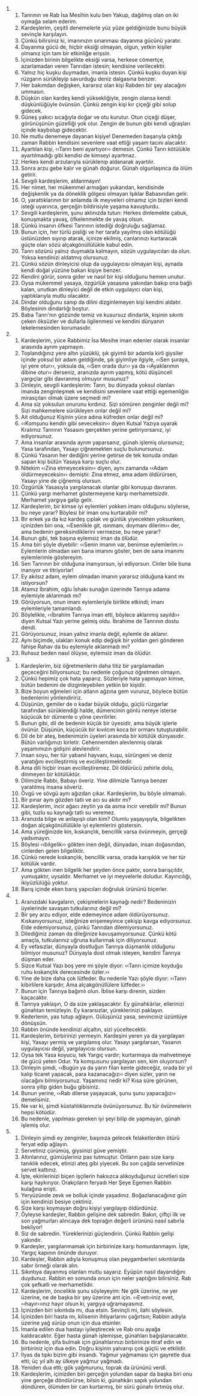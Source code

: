 <ol>
  <li>
    <ol>
      <li>Tanrının ve Rab İsa Mesihin kulu ben Yakup, dağılmış olan on iki oymağa selam ederim.</li>
      <li>Kardeşlerim, çeşitli denemelerle yüz yüze geldiğinizde bunu büyük sevinçle karşılayın.</li>
      <li>Çünkü bilirsiniz ki, imanınızın sınanması dayanma gücünü yaratır.</li>
      <li>Dayanma gücü de, hiçbir eksiği olmayan, olgun, yetkin kişiler olmanız için tam bir etkinliğe erişsin.</li>
      <li>İçinizden birinin bilgelikte eksiği varsa, herkese cömertçe, azarlamadan veren Tanrıdan istesin; kendisine verilecektir.</li>
      <li>Yalnız hiç kuşku duymadan, imanla istesin. Çünkü kuşku duyan kişi rüzgarın sürükleyip savurduğu deniz dalgasına benzer.</li>
      <li>Her bakımdan değişken, kararsız olan kişi Rabden bir şey alacağını ummasın.</li>
      <li>Düşkün olan kardeş kendi yüksekliğiyle, zengin olansa kendi düşkünlüğüyle övünsün. Çünkü zengin kişi kır çiçeği gibi solup gidecek.</li>
      <li>Güneş yakıcı sıcağıyla doğar ve otu kurutur. Otun çiçeği düşer, görünüşünün güzelliği yok olur. Zengin de bunun gibi kendi uğraşları içinde kaybolup gidecektir.</li>
      <li>Ne mutlu denemeye dayanan kişiye! Denemeden başarıyla çıktığı zaman Rabbin kendisini sevenlere vaat ettiği yaşam tacını alacaktır.</li>
      <li>Ayartılan kişi, ‹‹Tanrı beni ayartıyor›› demesin. Çünkü Tanrı kötülükle ayartılmadığı gibi kendisi de kimseyi ayartmaz.</li>
      <li>Herkes kendi arzularıyla sürüklenip aldanarak ayartılır.</li>
      <li>Sonra arzu gebe kalır ve günah doğurur. Günah olgunlaşınca da ölüm getirir.</li>
      <li>Sevgili kardeşlerim, aldanmayın!</li>
      <li>Her nimet, her mükemmel armağan yukarıdan, kendisinde değişkenlik ya da döneklik gölgesi olmayan Işıklar Babasından gelir.</li>
      <li>O, yarattıklarının bir anlamda ilk meyveleri olmamız için bizleri kendi isteği uyarınca, gerçeğin bildirisiyle yaşama kavuşturdu.</li>
      <li>Sevgili kardeşlerim, şunu aklınızda tutun: Herkes dinlemekte çabuk, konuşmakta yavaş, öfkelenmekte de yavaş olsun.</li>
      <li>Çünkü insanın öfkesi Tanrının istediği doğruluğu sağlamaz.</li>
      <li>Bunun için, her türlü pisliği ve her tarafa yayılmış olan kötülüğü üstünüzden sıyırıp atarak, içinize ekilmiş, canlarınızı kurtaracak güçte olan sözü alçakgönüllülükle kabul edin.</li>
      <li>Tanrı sözünü yalnız duymakla kalmayın, sözün uygulayıcıları da olun. Yoksa kendinizi aldatmış olursunuz.</li>
      <li>Çünkü sözün dinleyicisi olup da uygulayıcısı olmayan kişi, aynada kendi doğal yüzüne bakan kişiye benzer.</li>
      <li>Kendini görür, sonra gider ve nasıl bir kişi olduğunu hemen unutur.</li>
      <li>Oysa mükemmel yasaya, özgürlük yasasına yakından bakıp ona bağlı kalan, unutkan dinleyici değil de etkin uygulayıcı olan kişi, yaptıklarıyla mutlu olacaktır.</li>
      <li>Dindar olduğunu sanıp da dilini dizginlemeyen kişi kendini aldatır. Böylesinin dindarlığı boştur.</li>
      <li>Baba Tanrı'nın gözünde temiz ve kusursuz dindarlık, kişinin sıkıntı çeken öksüzler ve dullarla ilgilenmesi ve kendini dünyanın lekelemesinden korumasıdır.</li>
    </ol>
  </li>
  <li>
    <ol>
      <li>Kardeşlerim, yüce Rabbimiz İsa Mesihe iman edenler olarak insanlar arasında ayrım yapmayın.</li>
      <li>Toplandığınız yere altın yüzüklü, şık giyimli bir adamla kirli giysiler içinde yoksul bir adam geldiğinde, şık giyimliye ilgiyle, ‹‹Sen şuraya, iyi yere otur››, yoksula da, ‹‹Sen orada dur›› ya da ‹‹Ayaklarımın dibine otur›› derseniz, aranızda ayrım yapmış, kötü düşünceli yargıçlar gibi davranmış olmuyor musunuz?</li>
      <li>Dinleyin, sevgili kardeşlerim: Tanrı, bu dünyada yoksul olanları imanda zenginleşmek ve kendisini sevenlere vaat ettiği egemenliğin mirasçıları olmak üzere seçmedi mi?</li>
      <li>Ama siz yoksulun onurunu kırdınız. Sizi sömüren zenginler değil mi? Sizi mahkemelere sürükleyen onlar değil mi?</li>
      <li>Ait olduğunuz Kişinin yüce adına küfreden onlar değil mi?</li>
      <li>‹‹Komşunu kendin gibi seveceksin›› diyen Kutsal Yazıya uyarak Kralımız Tanrının Yasasını gerçekten yerine getiriyorsanız, iyi ediyorsunuz.</li>
      <li>Ama insanlar arasında ayrım yaparsanız, günah işlemiş olursunuz; Yasa tarafından, Yasayı çiğnemekten suçlu bulunursunuz.</li>
      <li>Çünkü Yasanın her dediğini yerine getirse de tek konuda ondan sapan kişi bütün Yasaya karşı suçlu olur.</li>
      <li>Nitekim ‹‹Zina etmeyeceksin›› diyen, aynı zamanda ‹‹Adam öldürmeyeceksin›› demiştir. Zina etmez, ama adam öldürürsen, Yasayı yine de çiğnemiş olursun.</li>
      <li>Özgürlük Yasasıyla yargılanacak olanlar gibi konuşup davranın.</li>
      <li>Çünkü yargı merhamet göstermeyene karşı merhametsizdir. Merhamet yargıya galip gelir.</li>
      <li>Kardeşlerim, bir kimse iyi eylemleri yokken imanı olduğunu söylerse, bu neye yarar? Böylesi bir iman onu kurtarabilir mi?</li>
      <li>Bir erkek ya da kız kardeş çıplak ve günlük yiyecekten yoksunken, içinizden biri ona, ‹‹Esenlikle git, ısınmanı, doymanı dilerim›› der, ama bedenin gereksindiklerini vermezse, bu neye yarar?</li>
      <li>Bunun gibi, tek başına eylemsiz iman da ölüdür.</li>
      <li>Ama biri şöyle diyebilir: ‹‹Senin imanın var, benimse eylemlerim.›› Eylemlerin olmadan sen bana imanını göster, ben de sana imanımı eylemlerimle göstereyim.</li>
      <li>Sen Tanrının bir olduğuna inanıyorsun, iyi ediyorsun. Cinler bile buna inanıyor ve titriyorlar!</li>
      <li>Ey akılsız adam, eylem olmadan imanın yararsız olduğuna kanıt mı istiyorsun?</li>
      <li>Atamız İbrahim, oğlu İshakı sunağın üzerinde Tanrıya adama eylemiyle aklanmadı mı?</li>
      <li>Görüyorsun, onun imanı eylemleriyle birlikte etkindi; imanı eylemleriyle tamamlandı.</li>
      <li>Böylelikle, ‹‹İbrahim Tanrıya iman etti, böylece aklanmış sayıldı›› diyen Kutsal Yazı yerine gelmiş oldu. İbrahime de Tanrının dostu dendi.</li>
      <li>Görüyorsunuz, insan yalnız imanla değil, eylemle de aklanır.</li>
      <li>Aynı biçimde, ulakları konuk edip değişik bir yoldan geri gönderen fahişe Rahav da bu eylemiyle aklanmadı mı?</li>
      <li>Ruhsuz beden nasıl ölüyse, eylemsiz iman da ölüdür.</li>
    </ol>
  </li>
  <li>
    <ol>
      <li>Kardeşlerim, biz öğretmenlerin daha titiz bir yargılamadan geçeceğini biliyorsunuz; bu nedenle çoğunuz öğretmen olmayın.</li>
      <li>Çünkü hepimiz çok hata yaparız. Sözleriyle hata yapmayan kimse, bütün bedenini de dizginleyebilen yetkin bir kişidir.</li>
      <li>Bize boyun eğmeleri için atların ağzına gem vururuz, böylece bütün bedenlerini yönlendiririz.</li>
      <li>Düşünün, gemiler de o kadar büyük olduğu, güçlü rüzgarlar tarafından sürüklendiği halde, dümencinin gönlü nereye isterse küçücük bir dümenle o yöne çevrilirler.</li>
      <li>Bunun gibi, dil de bedenin küçük bir üyesidir, ama büyük işlerle övünür. Düşünün, küçücük bir kıvılcım koca bir ormanı tutuşturabilir.</li>
      <li>Dil de bir ateş, bedenimizin üyeleri arasında bir kötülük dünyasıdır. Bütün varlığımızı kirletir. Cehennemden alevlenmiş olarak yaşamımızın gidişini alevlendirir.</li>
      <li>İnsan soyu, her tür yabanıl hayvanı, kuşu, sürüngeni ve deniz yaratığını evcilleştirmiş ve evcilleştirmektedir.</li>
      <li>Ama dili hiçbir insan evcilleştiremez. Dil öldürücü zehirle dolu, dinmeyen bir kötülüktür.</li>
      <li>Dilimizle Rabbi, Babayı överiz. Yine dilimizle Tanrıya benzer yaratılmış insana söveriz.</li>
      <li>Övgü ve sövgü aynı ağızdan çıkar. Kardeşlerim, bu böyle olmamalı.</li>
      <li>Bir pınar aynı gözden tatlı ve acı su akıtır mı?</li>
      <li>Kardeşlerim, incir ağacı zeytin ya da asma incir verebilir mi? Bunun gibi, tuzlu su kaynağı tatlı su veremez.</li>
      <li>Aranızda bilge ve anlayışlı olan kim? Olumlu yaşayışıyla, bilgelikten doğan alçakgönüllülükle iyi eylemlerini göstersin.</li>
      <li>Ama yüreğinizde kin, kıskançlık, bencillik varsa övünmeyin, gerçeği yadsımayın.</li>
      <li>Böylesi ‹‹bilgelik›› gökten inen değil, dünyadan, insan doğasından, cinlerden gelen bilgeliktir.</li>
      <li>Çünkü nerede kıskançlık, bencillik varsa, orada karışıklık ve her tür kötülük vardır.</li>
      <li>Ama gökten inen bilgelik her şeyden önce paktır, sonra barışçıldır, yumuşaktır, uysaldır. Merhamet ve iyi meyvelerle doludur. Kayırıcılığı, ikiyüzlülüğü yoktur.</li>
      <li>Barış içinde eken barış yapıcıları doğruluk ürününü biçerler.</li>
    </ol>
  </li>
  <li>
    <ol>
      <li>Aranızdaki kavgaların, çekişmelerin kaynağı nedir? Bedeninizin üyelerinde savaşan tutkularınız değil mi?</li>
      <li>Bir şey arzu ediyor, elde edemeyince adam öldürüyorsunuz. Kıskanıyorsunuz, isteğinize erişemeyince çekişip kavga ediyorsunuz. Elde edemiyorsunuz, çünkü Tanrıdan dilemiyorsunuz.</li>
      <li>Dilediğiniz zaman da dileğinize kavuşamıyorsunuz. Çünkü kötü amaçla, tutkularınız uğruna kullanmak için diliyorsunuz.</li>
      <li>Ey vefasızlar, dünyayla dostluğun Tanrıya düşmanlık olduğunu bilmiyor musunuz? Dünyayla dost olmak isteyen, kendini Tanrıya düşman eder.</li>
      <li>Sizce Kutsal Yazı boş yere mi şöyle diyor: ‹‹Tanrı içimize koyduğu ruhu kıskançlık derecesinde özler.››</li>
      <li>Yine de bize daha çok lütfeder. Bu nedenle Yazı şöyle diyor:  ‹‹Tanrı kibirlilere karşıdır,  Ama alçakgönüllülere lütfeder.››</li>
      <li>Bunun için Tanrıya bağımlı olun. İblise karşı direnin, sizden kaçacaktır.</li>
      <li>Tanrıya yaklaşın, O da size yaklaşacaktır. Ey günahkârlar, ellerinizi günahtan temizleyin. Ey kararsızlar, yüreklerinizi paklayın.</li>
      <li>Kederlenin, yas tutup ağlayın. Gülüşünüz yasa, sevinciniz üzüntüye dönüşsün.</li>
      <li>Rabbin önünde kendinizi alçaltın, sizi yüceltecektir.</li>
      <li>Kardeşlerim, birbirinizi yermeyin. Kardeşini yeren ya da yargılayan kişi, Yasayı yermiş ve yargılamış olur. Yasayı yargılarsan, Yasanın uygulayıcısı değil, yargılayıcısı olursun.</li>
      <li>Oysa tek Yasa koyucu, tek Yargıç vardır; kurtarmaya da mahvetmeye de gücü yeten Odur. Ya komşusunu yargılayan sen, kim oluyorsun?</li>
      <li>Dinleyin şimdi, ‹‹Bugün ya da yarın filan kente gideceğiz, orada bir yıl kalıp ticaret yapacak, para kazanacağız›› diyen sizler, yarın ne olacağını bilmiyorsunuz. Yaşamınız nedir ki? Kısa süre görünen, sonra yitip giden buğu gibisiniz.</li>
      <li>Bunun yerine, ‹‹Rab dilerse yaşayacak, şunu şunu yapacağız›› demelisiniz.</li>
      <li>Ne var ki, şimdi küstahlıklarınızla övünüyorsunuz. Bu tür övünmelerin hepsi kötüdür.</li>
      <li>Bu nedenle, yapılması gereken iyi şeyi bilip de yapmayan, günah işlemiş olur.</li>
    </ol>
  </li>
  <li>
    <ol>
      <li>Dinleyin şimdi ey zenginler, başınıza gelecek felaketlerden ötürü feryat edip ağlayın.</li>
      <li>Servetiniz çürümüş, giysinizi güve yemiştir.</li>
      <li>Altınlarınız, gümüşleriniz pas tutmuştur. Onların pası size karşı tanıklık edecek, etinizi ateş gibi yiyecek. Bu son çağda servetinize servet kattınız.</li>
      <li>İşte, ekinlerinizi biçen işçilerin haksızca alıkoyduğunuz ücretleri size karşı haykırıyor. Orakçıların feryadı Her Şeye Egemen Rabbin kulağına erişti.</li>
      <li>Yeryüzünde zevk ve bolluk içinde yaşadınız. Boğazlanacağınız gün için kendinizi besiye çektiniz.</li>
      <li>Size karşı koymayan doğru kişiyi yargılayıp öldürdünüz.</li>
      <li>Öyleyse kardeşler, Rabbin gelişine dek sabredin. Bakın, çiftçi ilk ve son yağmurları alıncaya dek toprağın değerli ürününü nasıl sabırla bekliyor!</li>
      <li>Siz de sabredin. Yüreklerinizi güçlendirin. Çünkü Rabbin gelişi yakındır.</li>
      <li>Kardeşler, yargılanmamak için birbirinize karşı homurdanmayın. İşte, Yargıç kapının önünde duruyor.</li>
      <li>Kardeşler, Rabbin adıyla konuşmuş olan peygamberleri sıkıntılarda sabır örneği olarak alın.</li>
      <li>Sıkıntıya dayanmış olanları mutlu sayarız. Eyüpün nasıl dayandığını duydunuz. Rabbin en sonunda onun için neler yaptığını bilirsiniz. Rab çok şefkatli ve merhametlidir.</li>
      <li>Kardeşlerim, öncelikle şunu söyleyeyim: Ne gök üzerine, ne yer üzerine, ne de başka bir şey üzerine ant için. ‹‹Evet››iniz evet, ‹‹hayır››ınız hayır olsun ki, yargıya uğramayasınız.</li>
      <li>İçinizden biri sıkıntıda mı, dua etsin. Sevinçli mi, ilahi söylesin.</li>
      <li>İçinizden biri hasta mı, kilisenin ihtiyarlarını çağırtsın; Rabbin adıyla üzerine yağ sürüp onun için dua etsinler.</li>
      <li>İmanla edilen dua hastayı iyileştirecek ve Rab onu ayağa kaldıracaktır. Eğer hasta günah işlemişse, günahları bağışlanacaktır.</li>
      <li>Bu nedenle, şifa bulmak için günahlarınızı birbirinize itiraf edin ve birbiriniz için dua edin. Doğru kişinin yalvarışı çok güçlü ve etkilidir.</li>
      <li>İlyas da tıpkı bizim gibi insandı. Yağmur yağmaması için gayretle dua etti; üç yıl altı ay ülkeye yağmur yağmadı.</li>
      <li>Yeniden dua etti; gök yağmurunu, toprak da ürününü verdi.</li>
      <li>Kardeşlerim, içinizden biri gerçeğin yolundan sapar da başka biri onu yine gerçeğe döndürürse, bilsin ki, günahkârı sapık yolundan döndüren, ölümden bir can kurtarmış, bir sürü günahı örtmüş olur.</li>
    </ol>
  </li>
</ol>